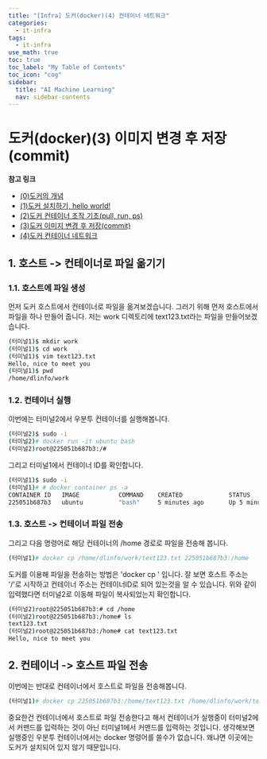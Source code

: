 ```yaml
---
title: "[Infra] 도커(docker)(4) 컨테이너 네트워크" 
categories:
  - it-infra
tags:
  - it-infra
use_math: true
toc: true
toc_label: "My Table of Contents"
toc_icon: "cog"
sidebar:
  title: "AI Machine Learning"
  nav: sidebar-contents
---
```


# 도커(docker)(3) 이미지 변경 후 저장(commit)


**참고 링크**

* [(0)도커의 개념](https://losskatsu.github.io/it-infra/docker00/)
* [(1)도커 설치하기, hello world!](https://losskatsu.github.io/it-infra/docker01/)
* [(2)도커 컨테이너 조작 기초(pull, run, ps)](https://losskatsu.github.io/it-infra/docker02/)
* [(3)도커 이미지 변경 후 저장(commit)](https://losskatsu.github.io/it-infra/docker03/)
* [(4)도커 컨테이너 네트워크](https://losskatsu.github.io/it-infra/docker04/)


## 1. 호스트 -> 컨테이너로 파일 옮기기 

### 1.1. 호스트에 파일 생성

먼저 도커 호스트에서 컨테이너로 파일을 옮겨보겠습니다. 
그러기 위해 먼저 호스트에서 파일을 하나 만들어 줍니다. 
저는 work 디렉토리에 text123.txt라는 파일을 만들어보겠습니다. 

```bash
(터미널1)$ mkdir work
(터미널1)$ cd work
(터미널1)$ vim text123.txt
Hello, nice to meet you
(터미널1)$ pwd
/home/dlinfo/work
```

### 1.2. 컨테이너 실행

이번에는 터미널2에서 우분투 컨테이너를 실행해봅니다. 

```bash
(터미널2)$ sudo -i
(터미널2)# docker run -it ubuntu bash
(터미널2)root@225051b687b3:/#
```

그리고 터미널1에서 컨테이너 ID를 확인합니다. 

```bash
(터미널1)$ sudo -i
(터미널1)# # docker container ps -a
CONTAINER ID   IMAGE           COMMAND    CREATED             STATUS                      PORTS     NAMES
225051b687b3   ubuntu          "bash"     5 minutes ago       Up 5 minutes                          loving_grothendieck
```

### 1.3. 호스트 -> 컨테이너 파일 전송

그리고 다음 명령어로 해당 컨테이너의 /home 경로로 파일을 전송해 봅니다. 

```bash
(터미널1)# docker cp /home/dlinfo/work/text123.txt 225051b687b3:/home
```

도커를 이용해 파일을 전송하는 방법은 'docker cp <SOURCE> <DESTINATION>' 입니다. 
잘 보면 호스트 주소는 '/'로 시작하고 컨테이너 주소는 컨테이너ID로 되어 있는것을 알 수 있습니다. 
위와 같이 입력했다면 터미널2로 이동해 파일이 복사되었는지 확인합니다.
  
```bash
(터미널2)root@225051b687b3:# cd /home
(터미널2)root@225051b687b3:/home# ls
text123.txt
(터미널2)root@225051b687b3:/home# cat text123.txt
Hello, nice to meet you  
```

## 2. 컨테이너 -> 호스트 파일 전송
  
이번에는 반대로 컨테이너에서 호스트로 파일을 전송해봅니다. 

```bash
(터미널1)# docker cp 225051b687b3:/home/text123.txt /home/dlinfo/work/test
```
중요한건 컨테이너에서 호스트로 파일 전송한다고 해서 
컨테이너가 실행중이 터미널2에서 커맨드를 입력하는 것이 아닌 
터미널1에서 커맨드를 입력하는 것입니다. 
생각해보면 실행중인 우분투 컨테이너에서는 docker 명령어를 쓸수가 없습니다. 왜냐면 이곳에는 도커가 설치되어 있지 않기 때문입니다. 
